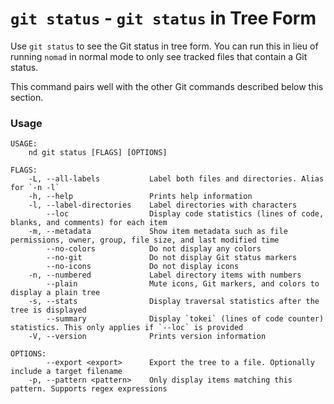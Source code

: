 # `git status` - `git status` in Tree Form

Use `git status` to see the Git status in tree form. You can run this in lieu of running `nomad` in normal mode to only see tracked files that contain a Git status.

This command pairs well with the other Git commands described below this section.

### Usage

```
USAGE:
    nd git status [FLAGS] [OPTIONS]

FLAGS:
    -L, --all-labels           Label both files and directories. Alias for `-n -l`
    -h, --help                 Prints help information
    -l, --label-directories    Label directories with characters
        --loc                  Display code statistics (lines of code, blanks, and comments) for each item
    -m, --metadata             Show item metadata such as file permissions, owner, group, file size, and last modified time 
        --no-colors            Do not display any colors
        --no-git               Do not display Git status markers
        --no-icons             Do not display icons
    -n, --numbered             Label directory items with numbers
        --plain                Mute icons, Git markers, and colors to display a plain tree
    -s, --stats                Display traversal statistics after the tree is displayed
        --summary              Display `tokei` (lines of code counter) statistics. This only applies if `--loc` is provided 
    -V, --version              Prints version information

OPTIONS:
        --export <export>      Export the tree to a file. Optionally include a target filename
    -p, --pattern <pattern>    Only display items matching this pattern. Supports regex expressions
```


